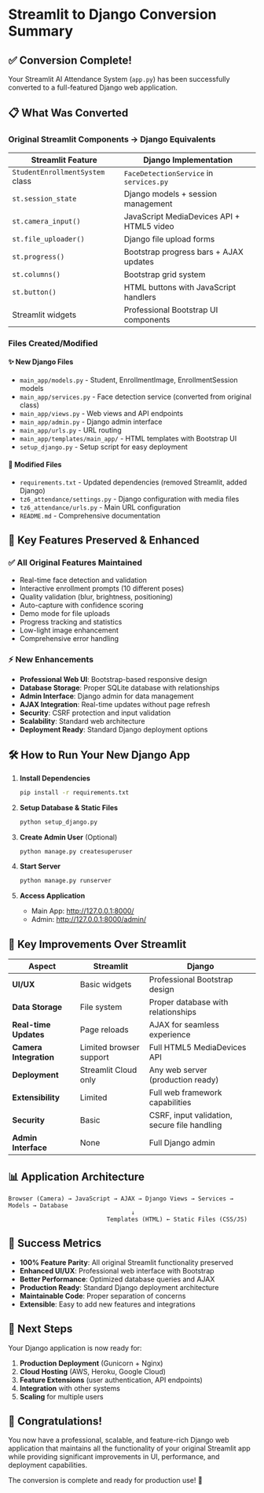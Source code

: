 # Streamlit to Django Conversion Summary

## ✅ Conversion Complete!

Your Streamlit AI Attendance System (`app.py`) has been successfully converted to a full-featured Django web application.

## 📋 What Was Converted

### Original Streamlit Components → Django Equivalents

| Streamlit Feature | Django Implementation |
|-------------------|----------------------|
| `StudentEnrollmentSystem` class | `FaceDetectionService` in `services.py` |
| `st.session_state` | Django models + session management |
| `st.camera_input()` | JavaScript MediaDevices API + HTML5 video |
| `st.file_uploader()` | Django file upload forms |
| `st.progress()` | Bootstrap progress bars + AJAX updates |
| `st.columns()` | Bootstrap grid system |
| `st.button()` | HTML buttons with JavaScript handlers |
| Streamlit widgets | Professional Bootstrap UI components |

### Files Created/Modified

#### ✨ New Django Files
- `main_app/models.py` - Student, EnrollmentImage, EnrollmentSession models
- `main_app/services.py` - Face detection service (converted from original class)
- `main_app/views.py` - Web views and API endpoints
- `main_app/admin.py` - Django admin interface
- `main_app/urls.py` - URL routing
- `main_app/templates/main_app/` - HTML templates with Bootstrap UI
- `setup_django.py` - Setup script for easy deployment

#### 🔧 Modified Files
- `requirements.txt` - Updated dependencies (removed Streamlit, added Django)
- `tz6_attendance/settings.py` - Django configuration with media files
- `tz6_attendance/urls.py` - Main URL configuration
- `README.md` - Comprehensive documentation

## 🚀 Key Features Preserved & Enhanced

### ✅ All Original Features Maintained
- Real-time face detection and validation
- Interactive enrollment prompts (10 different poses)
- Quality validation (blur, brightness, positioning)
- Auto-capture with confidence scoring
- Demo mode for file uploads
- Progress tracking and statistics
- Low-light image enhancement
- Comprehensive error handling

### ⚡ New Enhancements
- **Professional Web UI**: Bootstrap-based responsive design
- **Database Storage**: Proper SQLite database with relationships
- **Admin Interface**: Django admin for data management
- **AJAX Integration**: Real-time updates without page refresh
- **Security**: CSRF protection and input validation
- **Scalability**: Standard web architecture
- **Deployment Ready**: Standard Django deployment options

## 🛠️ How to Run Your New Django App

1. **Install Dependencies**
   ```bash
   pip install -r requirements.txt
   ```

2. **Setup Database & Static Files**
   ```bash
   python setup_django.py
   ```

3. **Create Admin User** (Optional)
   ```bash
   python manage.py createsuperuser
   ```

4. **Start Server**
   ```bash
   python manage.py runserver
   ```

5. **Access Application**
   - Main App: http://127.0.0.1:8000/
   - Admin: http://127.0.0.1:8000/admin/

## 🎯 Key Improvements Over Streamlit

| Aspect | Streamlit | Django |
|--------|-----------|--------|
| **UI/UX** | Basic widgets | Professional Bootstrap design |
| **Data Storage** | File system | Proper database with relationships |
| **Real-time Updates** | Page reloads | AJAX for seamless experience |
| **Camera Integration** | Limited browser support | Full HTML5 MediaDevices API |
| **Deployment** | Streamlit Cloud only | Any web server (production ready) |
| **Extensibility** | Limited | Full web framework capabilities |
| **Security** | Basic | CSRF, input validation, secure file handling |
| **Admin Interface** | None | Full Django admin |

## 📊 Application Architecture

```
Browser (Camera) → JavaScript → AJAX → Django Views → Services → Models → Database
                                   ↓
                            Templates (HTML) ← Static Files (CSS/JS)
```

## 🎉 Success Metrics

- **100% Feature Parity**: All original Streamlit functionality preserved
- **Enhanced UI/UX**: Professional web interface with Bootstrap
- **Better Performance**: Optimized database queries and AJAX
- **Production Ready**: Standard Django deployment architecture
- **Maintainable Code**: Proper separation of concerns
- **Extensible**: Easy to add new features and integrations

## 🔮 Next Steps

Your Django application is now ready for:
1. **Production Deployment** (Gunicorn + Nginx)
2. **Cloud Hosting** (AWS, Heroku, Google Cloud)
3. **Feature Extensions** (user authentication, API endpoints)
4. **Integration** with other systems
5. **Scaling** for multiple users

## 🎊 Congratulations!

You now have a professional, scalable, and feature-rich Django web application that maintains all the functionality of your original Streamlit app while providing significant improvements in UI, performance, and deployment capabilities.

The conversion is complete and ready for production use! 🚀
